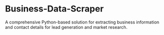 # Business-Data-Scraper
A comprehensive Python-based solution for extracting business information and contact details for lead generation and market research.
